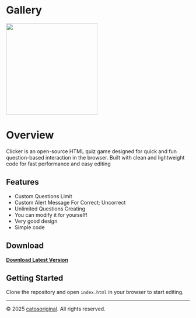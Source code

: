 # Gallery

<img src="https://github.com/user-attachments/assets/fbc87d26-4466-43ed-802c-18ad662f003a" width="250">

# Overview

Clicker is an open-source HTML quiz game designed for quick and fun question-based interaction in the browser. Built with clean and lightweight code for fast performance and easy editing

## Features

- Custom Questions Limit
- Custom Alert Message For Correct; Uncorrect
- Unlimited Questions Creating
- You can modify it for yourself!
- Very good design
- Simple code

## Download

**[Download Latest Version](https://github.com/catosoriginal/html-quiz/releases/download/v1.0.0-beta/index.html)**

## Getting Started

Clone the repository and open `index.html` in your browser to start editing.

---

<p>&copy; 2025 <a href="https://github.com/catosoriginal" target="_blank">catosoriginal</a>. All rights reserved.</p>
